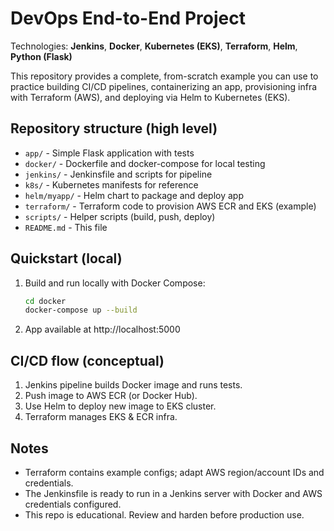 
# DevOps End-to-End Project
Technologies: **Jenkins**, **Docker**, **Kubernetes (EKS)**, **Terraform**, **Helm**, **Python (Flask)**

This repository provides a complete, from-scratch example you can use to practice building CI/CD pipelines, containerizing an app, provisioning infra with Terraform (AWS), and deploying via Helm to Kubernetes (EKS).

## Repository structure (high level)
- `app/` - Simple Flask application with tests
- `docker/` - Dockerfile and docker-compose for local testing
- `jenkins/` - Jenkinsfile and scripts for pipeline
- `k8s/` - Kubernetes manifests for reference
- `helm/myapp/` - Helm chart to package and deploy app
- `terraform/` - Terraform code to provision AWS ECR and EKS (example)
- `scripts/` - Helper scripts (build, push, deploy)
- `README.md` - This file

## Quickstart (local)
1. Build and run locally with Docker Compose:
   ```bash
   cd docker
   docker-compose up --build
   ```
2. App available at http://localhost:5000

## CI/CD flow (conceptual)
1. Jenkins pipeline builds Docker image and runs tests.
2. Push image to AWS ECR (or Docker Hub).
3. Use Helm to deploy new image to EKS cluster.
4. Terraform manages EKS & ECR infra.

## Notes
- Terraform contains example configs; adapt AWS region/account IDs and credentials.
- The Jenkinsfile is ready to run in a Jenkins server with Docker and AWS credentials configured.
- This repo is educational. Review and harden before production use.
